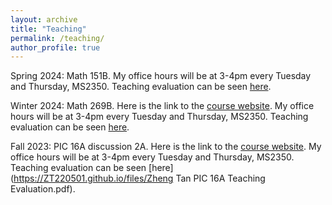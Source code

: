 ```yaml
---
layout: archive
title: "Teaching"
permalink: /teaching/
author_profile: true
---
```

Spring 2024: Math 151B. My office hours will be at 3-4pm every Tuesday and Thursday, MS2350. Teaching evaluation can be seen [here](https://ZT220501.github.io/files/TAN_Z._-_24S_MATH_151B_DIS_3A.pdf).

Winter 2024: Math 269B. Here is the link to the [course website](https://bruinlearn.ucla.edu/courses/178703). My office hours will be at 3-4pm every Tuesday and Thursday, MS2350. Teaching evaluation can be seen [here](https://ZT220501.github.io/files/TAN_Z._-_24W_MATH_269B_DIS_1A.pdf).


Fall 2023: PIC 16A discussion 2A. Here is the link to the [course website](https://bruinlearn.ucla.edu/courses/168801). My office hours will be at 3-4pm every Tuesday and Thursday, MS2350. Teaching evaluation can be seen [here](https://ZT220501.github.io/files/Zheng Tan PIC 16A Teaching Evaluation.pdf).
